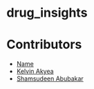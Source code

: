 # drug_insights

# Contributors

- [Name](www.name.com)
- [Kelvin Akyea](https://github.com/khelvyn80)
- [Shamsudeen Abubakar](https://github.com/har-booh)
